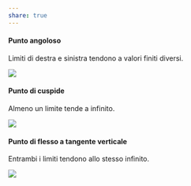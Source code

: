 ```yaml
---
share: true
---
```

#### Punto angoloso
Limiti di destra e sinistra tendono a valori finiti diversi.

![](126cd2201406e740e863ea402acaaa11_MD5%201.png)
#### Punto di cuspide
Almeno un limite tende a infinito.

![](124666f34d187b26f6049b5eb9278a3c_MD5%201.png)
#### Punto di flesso a tangente verticale
Entrambi i limiti tendono allo stesso infinito.

![](4d4ac9bcd0c64741cdfa8e7d2e7cbeed_MD5%201.png)